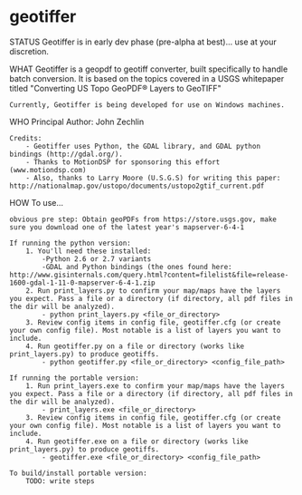 # geotiffer

STATUS
	Geotiffer is in early dev phase (pre-alpha at best)... use at your discretion.

WHAT
	Geotiffer is a geopdf to geotiff converter, built specifically to handle batch conversion. It is based on the topics covered in a USGS whitepaper titled "Converting US Topo GeoPDF® Layers to GeoTIFF"

	Currently, Geotiffer is being developed for use on Windows machines.

WHO
	Principal Author: John Zechlin

	Credits: 
		- Geotiffer uses Python, the GDAL library, and GDAL python bindings (http://gdal.org/).
		- Thanks to MotionDSP for sponsoring this effort (www.motiondsp.com)
		- Also, thanks to Larry Moore (U.S.G.S) for writing this paper: http://nationalmap.gov/ustopo/documents/ustopo2gtif_current.pdf

HOW
	To use...

	obvious pre step: Obtain geoPDFs from https://store.usgs.gov, make sure you download one of the latest year's mapserver-6-4-1

	If running the python version:
		1. You'll need these installed:
			-Python 2.6 or 2.7 variants
			-GDAL and Python bindings (the ones found here: http://www.gisinternals.com/query.html?content=filelist&file=release-1600-gdal-1-11-0-mapserver-6-4-1.zip
		2. Run print_layers.py to confirm your map/maps have the layers you expect. Pass a file or a directory (if directory, all pdf files in the dir will be analyzed).
			- python print_layers.py <file_or_directory>
		3. Review config items in config file, geotiffer.cfg (or create your own config file). Most notable is a list of layers you want to include.
		4. Run geotiffer.py on a file or directory (works like print_layers.py) to produce geotiffs.
			- python geotiffer.py <file_or_directory> <config_file_path>

	If running the portable version:
		1. Run print_layers.exe to confirm your map/maps have the layers you expect. Pass a file or a directory (if directory, all pdf files in the dir will be analyzed).
			- print_layers.exe <file_or_directory>
		3. Review config items in config file, geotiffer.cfg (or create your own config file). Most notable is a list of layers you want to include.
		4. Run geotiffer.exe on a file or directory (works like print_layers.py) to produce geotiffs.
			- geotiffer.exe <file_or_directory> <config_file_path>

	To build/install portable version:
		TODO: write steps
